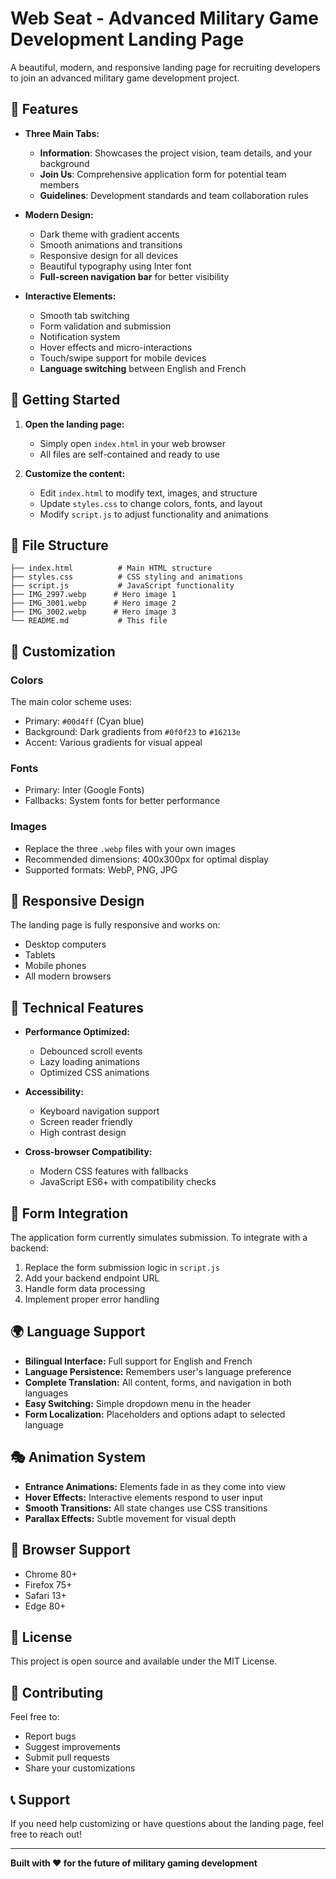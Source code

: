 # Web Seat - Advanced Military Game Development Landing Page

A beautiful, modern, and responsive landing page for recruiting developers to join an advanced military game development project.

## 🎯 Features

- **Three Main Tabs:**
  - **Information**: Showcases the project vision, team details, and your background
  - **Join Us**: Comprehensive application form for potential team members
  - **Guidelines**: Development standards and team collaboration rules

- **Modern Design:**
  - Dark theme with gradient accents
  - Smooth animations and transitions
  - Responsive design for all devices
  - Beautiful typography using Inter font
  - **Full-screen navigation bar** for better visibility

- **Interactive Elements:**
  - Smooth tab switching
  - Form validation and submission
  - Notification system
  - Hover effects and micro-interactions
  - Touch/swipe support for mobile devices
  - **Language switching** between English and French

## 🚀 Getting Started

1. **Open the landing page:**
   - Simply open `index.html` in your web browser
   - All files are self-contained and ready to use

2. **Customize the content:**
   - Edit `index.html` to modify text, images, and structure
   - Update `styles.css` to change colors, fonts, and layout
   - Modify `script.js` to adjust functionality and animations

## 📁 File Structure

```
├── index.html          # Main HTML structure
├── styles.css          # CSS styling and animations
├── script.js           # JavaScript functionality
├── IMG_2997.webp      # Hero image 1
├── IMG_3001.webp      # Hero image 2
├── IMG_3002.webp      # Hero image 3
└── README.md           # This file
```

## 🎨 Customization

### Colors
The main color scheme uses:
- Primary: `#00d4ff` (Cyan blue)
- Background: Dark gradients from `#0f0f23` to `#16213e`
- Accent: Various gradients for visual appeal

### Fonts
- Primary: Inter (Google Fonts)
- Fallbacks: System fonts for better performance

### Images
- Replace the three `.webp` files with your own images
- Recommended dimensions: 400x300px for optimal display
- Supported formats: WebP, PNG, JPG

## 📱 Responsive Design

The landing page is fully responsive and works on:
- Desktop computers
- Tablets
- Mobile phones
- All modern browsers

## 🔧 Technical Features

- **Performance Optimized:**
  - Debounced scroll events
  - Lazy loading animations
  - Optimized CSS animations

- **Accessibility:**
  - Keyboard navigation support
  - Screen reader friendly
  - High contrast design

- **Cross-browser Compatibility:**
  - Modern CSS features with fallbacks
  - JavaScript ES6+ with compatibility checks

## 📝 Form Integration

The application form currently simulates submission. To integrate with a backend:

1. Replace the form submission logic in `script.js`
2. Add your backend endpoint URL
3. Handle form data processing
4. Implement proper error handling

## 🌍 Language Support

- **Bilingual Interface:** Full support for English and French
- **Language Persistence:** Remembers user's language preference
- **Complete Translation:** All content, forms, and navigation in both languages
- **Easy Switching:** Simple dropdown menu in the header
- **Form Localization:** Placeholders and options adapt to selected language

## 🎭 Animation System

- **Entrance Animations:** Elements fade in as they come into view
- **Hover Effects:** Interactive elements respond to user input
- **Smooth Transitions:** All state changes use CSS transitions
- **Parallax Effects:** Subtle movement for visual depth

## 🌟 Browser Support

- Chrome 80+
- Firefox 75+
- Safari 13+
- Edge 80+

## 📄 License

This project is open source and available under the MIT License.

## 🤝 Contributing

Feel free to:
- Report bugs
- Suggest improvements
- Submit pull requests
- Share your customizations

## 📞 Support

If you need help customizing or have questions about the landing page, feel free to reach out!

---

**Built with ❤️ for the future of military gaming development**
